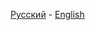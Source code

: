 [Русский](https://github.com/driversline/docs/blob/main/bspwm/reminder/Russian.md) - [English](https://github.com/driversline/docs/blob/main/bspwm/reminder/English.md)
